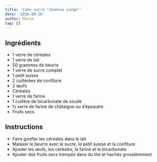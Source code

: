 ```yaml
---
title: 'Cake sucré "Jeannie Longo"'
date: '2016-09-26'
author: Marin
tag: []
---
```

## Ingrédients
- 1 verre de céréales
- 1 verre de lait
- 50 grammes de beurre
- 1 verre de sucre complet
- 1 petit suisse
- 2 cuillérées de confiture
- 2 œufs
- Céréales
- 1 verre de farine
- 1 cuillère de bicarbonate de soude
- ½ verre de farine de châtaigne ou d’épeautre
- Fruits secs

## Instructions
- Faire gonfler les céréales dans le lait
- Malaxer le beurre avec le sucre, le petit suisse et la confiture
- Ajouter les œufs, les céréales, la farine et le bicarbonate
- Ajouter des fruits secs trempés dans du thé et hachés grossièrement

